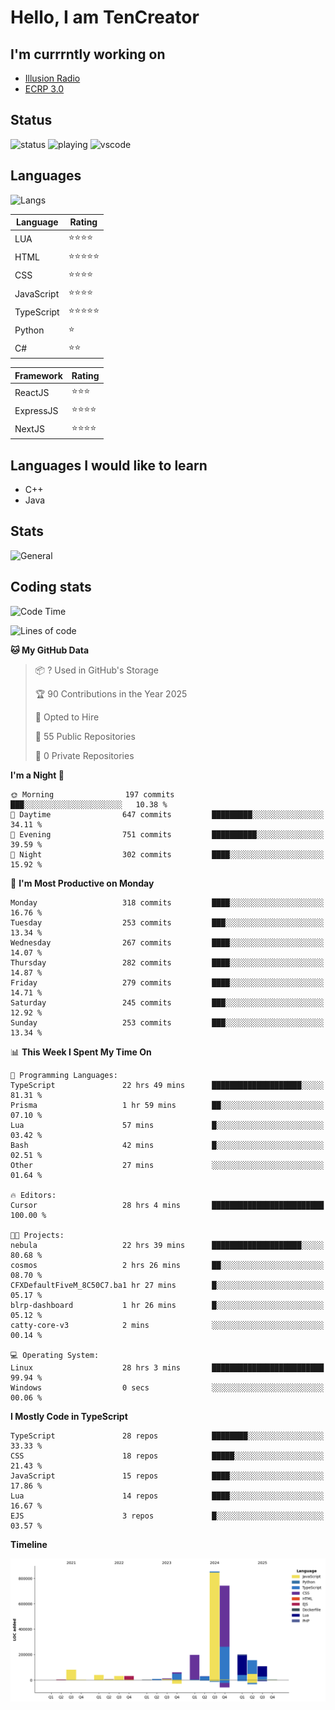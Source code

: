 # Hello, I am TenCreator

## I'm currrntly working on
- [Illusion Radio](https://illusionradio.co.uk/)
- [ECRP 3.0](http://github.com/Emerald-Coast-Roleplay/)

## Status
![status](https://api.statusbadges.me/badge/status/518334475038359555?simple=true&style=for-the-badge)
![playing](https://api.statusbadges.me/badge/playing/518334475038359555?style=for-the-badge)
![vscode](https://api.statusbadges.me/badge/vscode/518334475038359555?style=for-the-badge)

## Languages
![Langs](https://github-readme-stats.vercel.app/api/top-langs/?username=tencreator&layout=compact&theme=radical)


|Language|Rating|
|--------|------|
|LUA|⭐️⭐️⭐️⭐️|
|HTML|⭐️⭐️⭐️⭐️⭐️|
|CSS|⭐️⭐️⭐️⭐️|
|JavaScript|⭐️⭐️⭐️⭐️|
|TypeScript|⭐️⭐️⭐️⭐️⭐️|
|Python|⭐️|
|C#|⭐️⭐️ |

|Framework|Rating|
|--------|------|
|ReactJS|⭐️⭐️⭐|
|ExpressJS|⭐️⭐️⭐️⭐️|
|NextJS|⭐️⭐️⭐⭐️|

## Languages I would like to learn
- C++
- Java

## Stats
![General](https://github-readme-stats.vercel.app/api?username=tencreator&show_icons=true&theme=radical)

## Coding stats

<!--START_SECTION:waka-->
![Code Time](http://img.shields.io/badge/Code%20Time-451%20hrs%2035%20mins-blue)

![Lines of code](https://img.shields.io/badge/From%20Hello%20World%20I%27ve%20Written-1.9%20million%20lines%20of%20code-blue)

**🐱 My GitHub Data** 

> 📦 ? Used in GitHub's Storage 
 > 
> 🏆 90 Contributions in the Year 2025
 > 
> 💼 Opted to Hire
 > 
> 📜 55 Public Repositories 
 > 
> 🔑 0 Private Repositories 
 > 
**I'm a Night 🦉** 

```text
🌞 Morning                197 commits         ███░░░░░░░░░░░░░░░░░░░░░░   10.38 % 
🌆 Daytime                647 commits         █████████░░░░░░░░░░░░░░░░   34.11 % 
🌃 Evening                751 commits         ██████████░░░░░░░░░░░░░░░   39.59 % 
🌙 Night                  302 commits         ████░░░░░░░░░░░░░░░░░░░░░   15.92 % 
```
📅 **I'm Most Productive on Monday** 

```text
Monday                   318 commits         ████░░░░░░░░░░░░░░░░░░░░░   16.76 % 
Tuesday                  253 commits         ███░░░░░░░░░░░░░░░░░░░░░░   13.34 % 
Wednesday                267 commits         ████░░░░░░░░░░░░░░░░░░░░░   14.07 % 
Thursday                 282 commits         ████░░░░░░░░░░░░░░░░░░░░░   14.87 % 
Friday                   279 commits         ████░░░░░░░░░░░░░░░░░░░░░   14.71 % 
Saturday                 245 commits         ███░░░░░░░░░░░░░░░░░░░░░░   12.92 % 
Sunday                   253 commits         ███░░░░░░░░░░░░░░░░░░░░░░   13.34 % 
```


📊 **This Week I Spent My Time On** 

```text
💬 Programming Languages: 
TypeScript               22 hrs 49 mins      ████████████████████░░░░░   81.31 % 
Prisma                   1 hr 59 mins        ██░░░░░░░░░░░░░░░░░░░░░░░   07.10 % 
Lua                      57 mins             █░░░░░░░░░░░░░░░░░░░░░░░░   03.42 % 
Bash                     42 mins             █░░░░░░░░░░░░░░░░░░░░░░░░   02.51 % 
Other                    27 mins             ░░░░░░░░░░░░░░░░░░░░░░░░░   01.64 % 

🔥 Editors: 
Cursor                   28 hrs 4 mins       █████████████████████████   100.00 % 

🐱‍💻 Projects: 
nebula                   22 hrs 39 mins      ████████████████████░░░░░   80.68 % 
cosmos                   2 hrs 26 mins       ██░░░░░░░░░░░░░░░░░░░░░░░   08.70 % 
CFXDefaultFiveM_8C50C7.ba1 hr 27 mins        █░░░░░░░░░░░░░░░░░░░░░░░░   05.17 % 
blrp-dashboard           1 hr 26 mins        █░░░░░░░░░░░░░░░░░░░░░░░░   05.12 % 
catty-core-v3            2 mins              ░░░░░░░░░░░░░░░░░░░░░░░░░   00.14 % 

💻 Operating System: 
Linux                    28 hrs 3 mins       █████████████████████████   99.94 % 
Windows                  0 secs              ░░░░░░░░░░░░░░░░░░░░░░░░░   00.06 % 
```

**I Mostly Code in TypeScript** 

```text
TypeScript               28 repos            ████████░░░░░░░░░░░░░░░░░   33.33 % 
CSS                      18 repos            █████░░░░░░░░░░░░░░░░░░░░   21.43 % 
JavaScript               15 repos            ████░░░░░░░░░░░░░░░░░░░░░   17.86 % 
Lua                      14 repos            ████░░░░░░░░░░░░░░░░░░░░░   16.67 % 
EJS                      3 repos             █░░░░░░░░░░░░░░░░░░░░░░░░   03.57 % 
```



**Timeline**

![Lines of Code chart](https://raw.githubusercontent.com/tencreator/tencreator/main/assets/bar_graph.png)


<!--END_SECTION:waka-->
